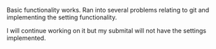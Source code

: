 Basic functionality works.
Ran into several problems relating to git 
and implementing the setting functionality.

I will continue working on it but my submital 
will not have the settings implemented.
